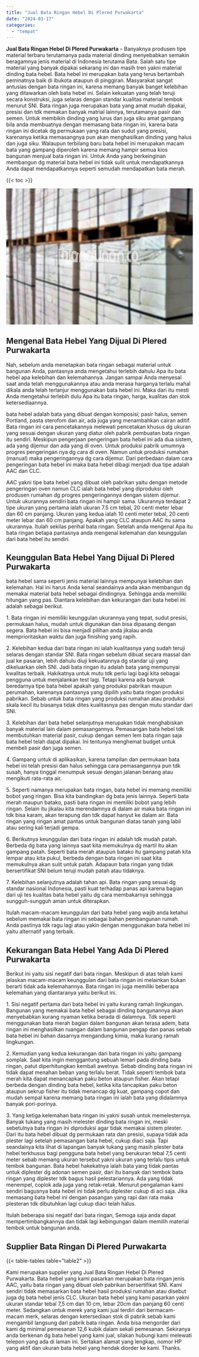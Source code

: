 ```yaml
---
title: "Jual Bata Ringan Hebel Di Plered Purwakarta"
date: "2024-03-17"
categories: 
  - "tempat"
---
```


**Jual Bata Ringan Hebel Di Plered Purwakarta** – Banyaknya produsen tipe material terbaru terutamanya pada material dinding menyebabkan semakin beragamnya jenis material di Indonesia terutama Bata. Salah satu tipe material yang banyak dipakai sekarang ini dan masih tren yakni material dinding bata hebel. Bata hebel ini merupakan bata yang terus bertambah peminatnya baik di ibukota ataupun di pinggiran. Masyarakat sangat antusias dengan bata ringan ini, karena memang banyak banget kelebihan yang ditawarkan oleh bata hebel ini. Selain kekuatan yang telah teruji secara konstruksi, juga selaras dengan standar kualitas material tembok menurut SNI. Bata ringan juga merupakan bata yang amat mudah dipakai, presisi dan tdk memakan banyak matrial lainnya, terutamanya pasir dan semen. Untuk membikin dinding yang lurus dan juga siku amat gampang bila anda membuatnya dengan memasang bata ringan ini, karena bata ringan ini dicetak dg permukaan yang rata dan sudut yang presisi, karenanya ketika memasangnya pun akan menghasilkan dinding yang halus dan juga siku. Walaupun terbilang baru bata hebel ini merupakan macam bata yang gampang diperoleh karena memang hampir semua kios bangunan menjual bata ringan ini. Untuk Anda yang berkeinginan membangun dg material bata hebel ini tidak sulit untuk mendapatkannya Anda dapat mendapatkannya seperti semudah mendapatkan bata merah.

{{< toc >}}

![Jual Bata Ringan Hebel Di Plered Purwakarta](/images/jual-hebel-murah-20.png)

## Mengenal Bata Hebel Yang Dijual Di Plered Purwakarta

Nah, sebelum anda menetapkan bata ringan sebagai material untuk bangunan Anda, pantasnya anda mengetahui terlebih dahulu Apa itu bata hebel apa kelebihan dan kelemahannya. Jangan sampai Anda menyesal saat anda telah menggunakannya atau anda merasa harganya terlalu mahal dikala anda telah terlanjur menggunakan bata hebel ini. Maka dari itu mesti Anda mengetahui terlebih dulu Apa itu bata ringan, harga, kualitas dan stok ketersediaannya.

bata hebel adalah bata yang dibuat dengan komposisi; pasir halus, semen Portland, pasta sterofom dan air, ada juga yang menambahkan cairan aditif. Bata ringan ini cara pencetakannya melewati pencetakan khusus dg ukuran yang sesuai dengan ukuran yang diatur oleh pabrik pembuatan bata ringan itu sendiri. Meskipun pengerjaan pengeringan bata hebel ini ada dua sistem, ada yang dijemur dan ada yang di oven. Untuk produksi pabrik umumnya progres pengeringan nya dg cara di oven. Namun untuk produksi rumahan (manual) maka pengeringannya dg cara dijemur. Dari perbedaan dalam cara pengeringan bata hebel ini maka bata hebel dibagi menjadi dua tipe adalah AAC dan CLC.

AAC yakni tipe bata hebel yang dibuat oleh pabrikan yaitu dengan metode pengeringan oven namun CLC ialah bata hebel yang diproduksi oleh produsen rumahan dg progres pengeringannya dengan sistem dijemur. Untuk ukurannya sendiri bata ringan ini hampir sama. Ukurannya terdapat 2 tipe ukuran yang pertama ialah ukuran 7.5 cm tebal, 20 centi meter lebar dan 60 cm panjang. Ukuran yang kedua ialah 10 centi meter tebal, 20 centi meter lebar dan 60 cm panjang. Apakah yang CLC ataupun AAC itu sama ukurannya. Itulah sekilas perihal bata ringan. Setelah anda mengenal Apa itu bata ringan betapa pantasnya anda mengenal kelemahan dan keunggulan dari bata hebel itu sendiri.

## Keunggulan Bata Hebel Yang Dijual Di Plered Purwakarta

bata hebel sama seperti jenis material lainnya mempunyai kelebihan dan kelemahan. Hal ini harus Anda kenal seandainya anda akan membangun dg memakai material bata hebel sebagai dindingnya. Sehingga anda memiliki hitungan yang pas. Diantara kelebihan dan kekurangan dari bata hebel ini adalah sebagai berikut.

1\. Bata ringan ini memiliki keunggulan ukurannya yang tepat, sudut presisi, permukaan halus, mudah untuk digunakan dan bisa dipasang dengan segera. Bata hebel ini bisa menjadi pilihan anda jikalau anda memprioritaskan waktu dan juga finishing yang rapih.

2\. Kelebihan kedua dari bata ringan ini ialah kualitasnya yang sudah teruji selaras dengan standar SNI. Bata ringan sebelum dibuat secara massal dan jual ke pasaran, lebih dahulu diuji kekuatannya dg standar uji yang dikeluarkan oleh SNI. Jadi bata ringan itu adalah bata yang mempunyai kwalitas terbaik. Hakikatnya untuk mutu tdk perlu lagi bagi kita sebagai pengguna untuk menjalankan test lagi. Tetapi karena ada banyak beredarnya tipe bata hebel apakah yang produksi pabrikan maupun perumahan, karenanya pantasnya yang dipilih yaitu bata ringan produksi pabrikan. Sebab untuk bata ringan yang produksi rumahan atau produksi skala kecil itu biasanya tidak dites kualitasnya pas dengan mutu standar dari SNI.

3\. Kelebihan dari bata hebel selanjutnya merupakan tidak menghabiskan banyak material lain dalam pemasangannya. Pemasangan bata hebel tdk membutuhkan material pasir, cukup dengan semen lem bata ringan saja bata hebel telah dapat dipakai. Ini tentunya menghemat budget untuk membeli pasir dan juga semen.

4\. Gampang untuk di aplikasikan, karena tampilan dan permukaan bata hebel ini telah presisi dan halus sehingga cara pemasangannya pun tdk susah, hanya tinggal menumpuk sesuai dengan jalanan benang atau mengikuti rata-rata air.

5\. Seperti namanya merupakan bata ringan, bata hebel ini memang memiliki bobot yang ringan. Bisa kita bandingkan dg bata jenis lainnya. Seperti bata merah maupun batako, pasti bata ringan ini memiliki bobot yang lebih ringan. Selain itu jikalau kita merendamnya di dalam air maka bata ringan ini tdk bisa karam, akan terapung dan tdk dapat hanyut ke dalam air. Bata ringan yang ringan amat pantas untuk bangunan diatas tanah yang labil atau sering kali terjadi gempa.

6\. Berikutnya keunggulan dari bata ringan ini adalah tdk mudah patah. Berbeda dg bata yang lainnya saat kita memukulnya dg martil itu akan gampang patah. Seperti bata merah ataupun batako itu gampang patah kita lempar atau kita pukul, berbeda dengan bata ringan ini saat kita memukulnya akan sulit untuk patah. Adapaun bata ringan yang tidak bersertifikat SNI belum teruji mudah patah atau tidaknya.

7\. Kelebihan selanjutnya adalah tahan api. Bata ringan yang sesuai dg standar nasional Indonesia, pasti kuat terhadap panas api karena bagian dari uji tes kualitas bata hebel yaitu dg cara membakarnya sehingga sungguh-sungguh aman untuk diterapkan.

Itulah macam-macam keunggulan dari bata hebel yang wajib anda ketahui sebelum memakai bata ringan ini sebagai bahan pembangunan rumah. Anda pastinya tdk ragu lagi atau yakin dengan menggunakan bata hebel ini yaitu alternatif yang terbaik.

## Kekurangan Bata Hebel Yang Ada Di Plered Purwakarta

Berikut ini yaitu sisi negatif dari bata ringan. Meskipun di atas telah kami jelaskan macam-macam keunggulan dari bata ringan ini melainkan bukan berarti tidak ada kelemahannya. Bata ringan ini juga memiliki beberapa kelemahan yang diantaranya yaitu berikut ini.

1\. Sisi negatif pertama dari bata hebel ini yaitu kurang ramah lingkungan. Bangunan yang memakai bata hebel sebagai dinding bangunannya akan menyebabkan kurang nyaman ketika berada di dalamnya. Tdk seperti menggunakan bata merah bagian dalam bangunan akan terasa adem, bata ringan ini menghasilkan ruangan dalam bangunan pengap dan panas sebab bata hebel ini bahan dasarnya mengandung kimia, maka kurang ramah lingkungan.

2\. Kemudian yang kedua kekurangan dari bata ringan ini yaitu gampang somplak. Saat kita ingin menggantung sebuah lemari pada dinding bata ringan, patut diperhitungkan kembali awetnya. Sebab dinding bata ringan ini tidak dapat menahan beban yang terlalu berat. Tidak seperti tembok bata merah kita dapat menancapkan paku beton ataupun fisher. Akan tetapi berbeda dengan dinding bata hebel, ketika kita tancapkan paku beton ataupun sekrup fisher itu tidak menancap dg kuat, gampang copot dan mudah sempal karena memang bata ringan ini ialah bata yang didalamnya banyak pori-porinya.

3\. Yang ketiga kelemahan bata ringan ini yakni susah untuk memelesternya. Banyak tukang yang masih melester dinding bata ringan ini, meski sebetulnya bata ringan ini diproduksi agar tidak memakai sistem plester. Dari itu bata hebel dibuat dg permukaan rata dan presisi, supaya tidak ada plester lagi setelah pemasangan bata hebel, cukup diaci saja. Tapi seandainya kita lihat di lapangan banyak tukang yang masih plester bata hebel terkhusus bagi pengguna bata hebel yang berukuran tebal 7,5 centi meter sebab memang ukuran tersebut yakni ukuran yang terlalu tipis untuk tembok bangunan. Bata hebel hakekatnya ialah bata yang tidak pantas untuk diplester dg adonan semen pasir, dari itu banyak dari tembok bata ringan yang diplester tdk bagus hasil pelestariannya. Ada yang tidak menempel, coplok ada juga yang retak-retak. Menurut pengalaman kami sendiri bagusnya bata hebel ini tidak perlu diplester cukup di aci saja. Jika memasang bata hebel ini dengan pasangan yang rapi dan rata maka plesteran tdk dibutuhkan lagi cukup diaci telah halus.

Itulah beberapa sisi negatif dari bata ringan, Semoga saja anda dapat mempertimbangkannya dan tidak lagi kebingungan dalam memilih material tembok untuk bangunan anda.

## Supplier Bata Ringan Di Plered Purwakarta

{{< table-tables table="table2" >}}

Kami merupakan supplier yang Jual Bata Ringan Hebel Di Plered Purwakarta. Bata hebel yang kami pasarkan merupakan bata ringan jenis AAC, yaitu bata ringan yang dibuat oleh pabrikan bersertifikat SNI. Kami sendiri tidak memasarkan bata hebel hasil produksi rumahan atau disebut juga dg bata hebel jenis CLC. Ukuran bata hebel yang kami pasarkan yakni ukuran standar tebal 7,5 cm dan 10 cm, lebar 20cm dan panjang 60 centi meter. Sedangkan untuk merek yang kami jual terdiri dari bermacam-macam merk, selaras dengan ketersediaan stok di pabrik sebab kami mengambil langsung dari pabrik bata ringan. Anda bisa mengorder dari kami dg minimal pemesanan 12,6 kubik dalam sekali pemesanan. Sekiranya anda berkenan dg bata hebel yang kami jual, silakan hubungi kami melewati telepon yang ada di laman ini. Sertakan alamat yang lengkap, nomor HP yang aktif dan ukuran bata hebel yang hendak diorder ke kami. Thanks.
